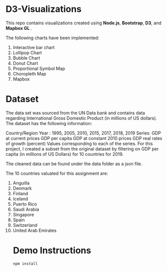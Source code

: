 # D3-Visualizations

This repo contains visualizations created using <b>Node.js</b>, <b>Bootstrap</b>, <b>D3</b>, and <b>Mapbox GL </b>.

The following charts have been implemented:
<ol>
<li>Interactive bar chart </li>
<li>Lollipop Chart </li>
<li>Bubble Chart </li>
<li>Donut Chart </li>
<li>Proportional Symbol Map </li>
<li>Choropleth Map </li>
<li>Mapbox</li>
</ol>

# Dataset

The data set was sourced from the UN Data bank and contains data regarding International Gross Domestic Product (in millions of US dollars). The dataset has the following information:

Country/Region
Year : 1995, 2005, 2010, 2015, 2017, 2018, 2019
Series:
GDP at current prices
GDP per capita
GDP at constant 2010 prices
GDP real rates of growth (percent)
Values corresponding to each of the series.
For this project, I created a subset from the original dataset by filtering on GDP per capita (in millions of US Dollars) for 10 countries for 2019.

The cleaned data can be found under the data folder as a json file.

The 10 countries valuated for this assignment are:
<ol>
<li>Anguilla</li>
<li>Denmark</li>
<li>Finland</li>
<li>Iceland</li>
<li>Puerto Rico</li>
<li>Saudi Arabia</li>
<li>Singapore</li>
<li>Spain</li>
<li>Switzerland</li>
<li>United Arab Emirates</li>

# Demo Instructions
```bash
npm install
```
